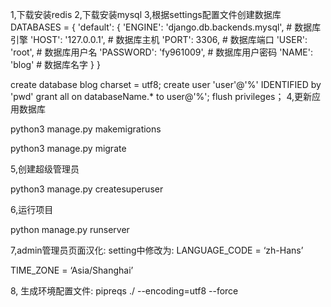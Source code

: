 1,下载安装redis
2,下载安装mysql
3,根据settings配置文件创建数据库
    DATABASES = {
        'default': {
            'ENGINE': 'django.db.backends.mysql', # 数据库引擎
            'HOST': '127.0.0.1', # 数据库主机
            'PORT': 3306, # 数据库端口
            'USER': 'root', # 数据库用户名
            'PASSWORD': 'fy961009', # 数据库用户密码
            'NAME': 'blog' # 数据库名字
        }
    }
    
create database blog charset = utf8;
create user 'user'@'%' IDENTIFIED by 'pwd'
grant all on databaseName.* to user@'%';
flush privileges；
4,更新应用数据库

python3 manage.py makemigrations

python3 manage.py migrate

5,创建超级管理员

python3 manage.py createsuperuser

6,运行项目

python manage.py runserver

7,admin管理员页面汉化:
setting中修改为:
LANGUAGE_CODE = ‘zh-Hans’

TIME_ZONE = ‘Asia/Shanghai’

8, 生成环境配置文件:
pipreqs ./ --encoding=utf8 --force
